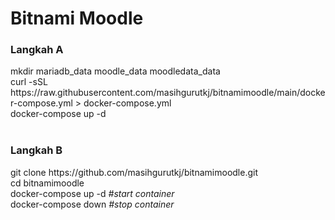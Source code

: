 # Bitnami Moodle
<h3>Langkah A</h3>
mkdir mariadb_data moodle_data moodledata_data<br/>
curl -sSL https://raw.githubusercontent.com/masihgurutkj/bitnamimoodle/main/docker-compose.yml > docker-compose.yml<br/>
docker-compose up -d<br/><br/>
<h3>Langkah B</h3>
git clone https://github.com/masihgurutkj/bitnamimoodle.git <br/>
cd bitnamimoodle<br/>
docker-compose up -d <i>#start container</i><br/>
docker-compose down <i>#stop container</i>
